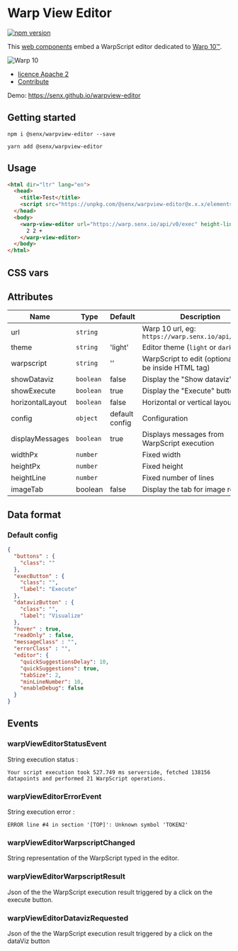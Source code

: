 # Warp View Editor

[![npm version](https://badge.fury.io/js/%40senx%2Fwarpview-editor.svg)](https://badge.fury.io/js/%40senx%2Fwarpview-editor) 

This [web components](https://fr.wikipedia.org/wiki/Composants_web) embed a WarpScript editor dedicated to [Warp 10™](https://www.warp10.io).

![Warp 10](https://blog.senx.io/wp-content/uploads/2021/03/warp10_bySenx-1.png)

- [licence Apache 2](./LICENSE.md)
- [Contribute](./CONTRIBUTING.md)

Demo: https://senx.github.io/warpview-editor

## Getting started

    npm i @senx/warpview-editor --save

    yarn add @senx/warpview-editor

## Usage

```html
<html dir="ltr" lang="en">
  <head>
    <title>Test</title>
    <script src="https://unpkg.com/@senx/warpview-editor@x.x.x/elements/warpview-editor.js"></script>
  </head>
  <body>
    <warp-view-editor url="https://warp.senx.io/api/v0/exec" height-line=18 width-px=600 theme="dark" id="editor" show-dataviz="true" horizontal-layout="false" config='{"quickSuggestionsDelay":3000, "suggestOnTriggerCharacters": false}'>
      2 2 +
    </warp-view-editor>
  </body>
</html>
```


## CSS vars

## Attributes

| Name | Type | Default | Description |
|------|------|---------|-------------|
| url | `string` | | Warp 10 url, eg: `https://warp.senx.io/api/v0/exec` |
| theme | `string` | 'light' | Editor theme (`light` or `dark`) |
| warpscript | `string` | '' | WarpScript to edit (optional, could be inside HTML tag) |
| showDataviz | `boolean` | false | Display the "Show dataviz" button  |
| showExecute | `boolean` | true | Display the "Execute" button  |
| horizontalLayout | `boolean` | false | Horizontal or vertical layout  |
| config | `object` | default config | Configuration |
| displayMessages | `boolean` | true | Displays messages from WarpScript execution |
| widthPx | `number` | | Fixed width |
| heightPx | `number` | | Fixed height |
| heightLine | `number` | | Fixed number of lines |
| imageTab | boolean | false | Display the tab for image results |

## Data format

### Default config

```json
{
  "buttons" : {
    "class": ""
  },
  "execButton" : {
    "class": "",
    "label": "Execute"
  },
  "datavizButton" : {
    "class": "",
    "label": "Visualize"
  },
  "hover" : true,
  "readOnly" : false,
  "messageClass" : "",
  "errorClass" : "",
  "editor": {
    "quickSuggestionsDelay": 10,
    "quickSuggestions": true,
    "tabSize": 2,
    "minLineNumber": 10,
    "enableDebug": false
  }
}
```

## Events

### warpViewEditorStatusEvent

String execution status :

```text
Your script execution took 527.749 ms serverside, fetched 138156 datapoints and performed 21 WarpScript operations.
```

### warpViewEditorErrorEvent

String execution error :

```text
ERROR line #4 in section '[TOP]': Unknown symbol 'TOKEN2'
```

### warpViewEditorWarpscriptChanged

String representation of the WarpScript typed in the editor.

### warpViewEditorWarpscriptResult

Json of the the WarpScript execution result triggered by a click on the execute button.

### warpViewEditorDatavizRequested

Json of the the WarpScript execution result triggered by a click on the dataViz button

